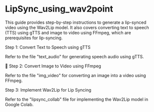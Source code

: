 # LipSync_using_wav2point

This guide provides step-by-step instructions to generate a lip-synced video using the Wav2Lip model. It also covers converting text to speech (TTS) using gTTS and image to video using FFmpeg, which are prerequisites for lip-syncing.

Step 1: Convert Text to Speech using gTTS

Refer to the file "text_audio" for generating speech audio using gTTS.

🔹 Step 2: Convert Image to Video using FFmpeg

Refer to the file "img_video" for converting an image into a video using FFmpeg.

Step 3: Implement Wav2Lip for Lip Syncing

Refer to the "lipsync_collab" file for implementing the Wav2Lip model in Google Colab.

